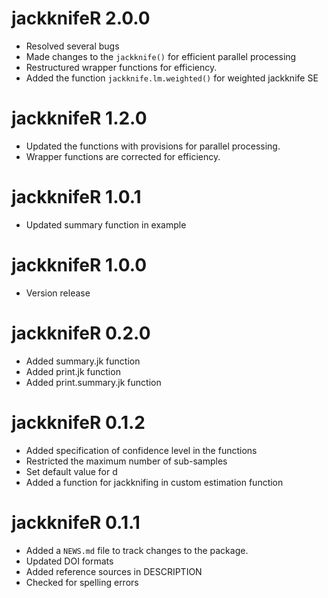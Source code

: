 # jackknifeR 2.0.0

* Resolved several bugs
* Made changes to the `jackknife()` for efficient parallel processing
* Restructured wrapper functions for efficiency.
* Added the function `jackknife.lm.weighted()` for weighted jackknife SE

# jackknifeR 1.2.0

* Updated the functions with provisions for parallel processing.
* Wrapper functions are corrected for efficiency.

# jackknifeR 1.0.1

* Updated summary function in example

# jackknifeR 1.0.0

* Version release

# jackknifeR 0.2.0

* Added summary.jk function
* Added print.jk function
* Added print.summary.jk function 

# jackknifeR 0.1.2

* Added specification of confidence level in the functions
* Restricted the maximum number of sub-samples
* Set default value for d 
* Added a function for jackknifing in custom estimation function

# jackknifeR 0.1.1

* Added a `NEWS.md` file to track changes to the package.
* Updated DOI formats
* Added reference sources in DESCRIPTION
* Checked for spelling errors
